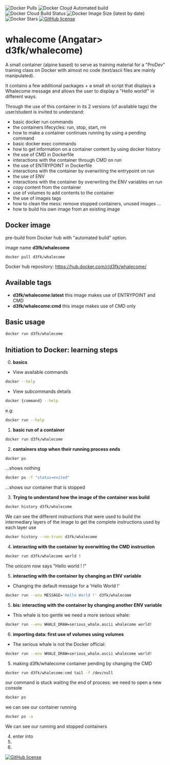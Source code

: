 ![Docker Pulls](https://img.shields.io/docker/pulls/d3fk/whalecome) ![Docker Cloud Automated build](https://img.shields.io/docker/cloud/automated/d3fk/whalecome) ![Docker Cloud Build Status](https://img.shields.io/docker/cloud/build/d3fk/whalecome) ![Docker Image Size (latest by date)](https://img.shields.io/docker/image-size/d3fk/whalecome) ![Docker Stars](https://img.shields.io/docker/stars/d3fk/whalecome) [![GitHub license](https://img.shields.io/github/license/Angatar/whalecome)](https://github.com/Angatar/whalecome/blob/master/LICENSE)
# whalecome (Angatar> d3fk/whalecome)
A small container (alpine based) to serve as training material for a "ProDev" training class on Docker with almost no code (text/ascii files are mainly manipulated).

It contains a few additional packages + a small sh script that displays a Whalecome message and allows the user to display a "Hello world!" in different ways.

Through the use of this container in its 2 versions (cf available tags) the user/student is invited to understand:
- basic docker run commands
- the containers lifecycles: run, stop, start, rm
- how to make a container continues running by using a pending command
- basic docker exec commands
- how to get information on a container content by using docker history
- the use of CMD in Dockerfile
- interactions with the container through CMD on run
- the use of ENTRYPOINT in Dockerfile
- interactions with the container by overwriting the entrypoint on run
- the use of ENV
- interactions with the container by overwriting the ENV variables on run
- copy content from the container
- use of volumes to add contents to the container
- the use of images tags
- how to clean the mess: remove stopped containers, unused images ...
- how to build his own image from an existing image


## Docker image
pre-build from Docker hub with "automated build" option.

image name **d3fk/whalecome**

`docker pull d3fk/whalecome`

Docker hub repository: https://hub.docker.com/r/d3fk/whalecome/


## Available tags
- **d3fk/whalecome:latest** this image makes use of ENTRYPOINT and CMD
- **d3fk/whalecome:cmd** this image makes use of CMD only


## Basic usage

```sh
docker run d3fk/whalecome
```

## Initiation to Docker: learning steps

0. **basics**

- View available commands
```sh
docker --help
```

- View subcommands details

```sh
docker {command} --help
```

e.g:

```sh
docker run --help
```

1. **basic run of a container**
```sh
docker run d3fk/whalecome
```

2. **containers stop when their running process ends**
```sh
docker ps
```
...shows nothing
```sh
docker ps -f "status=exited"
```
...shows our container that is stopped

3. **Trying to understand how the image of the container was build**
```sh
docker history d3fk/whalecome
```
We can see the different instructions that were used to build the intermediary layers of the image
to get the complete instructions used by each layer use

```sh
docker history --no-trunc d3fk/whalecome
```

4. **interacting with the container by overwitting the CMD instruction**
```sh
docker run d3fk/whalecome world !
```
The unicorn now says "Hello world ! !"

5. **interacting with the container by changing an ENV variable**
- Changing the default message for a 'Hello World !'
```sh
docker run --env MESSAGE='Hello World !' d3fk/whalecome
```
5. **bis: interacting with the container by changing another ENV variable**
- This whale is too gentle we need a more serious whale:
```sh
docker run --env WHALE_DRAW=serious_whale.ascii whalecome world!
```

6. **importing data: first use of volumes using volumes**
- The serious whale is not the Docker official:
```sh
docker run --env WHALE_DRAW=serious_whale.ascii whalecome world!
```



5. making d3fk/whalecome container pending by changing the CMD
```sh
docker run d3fk/whalecome:cmd tail -f /dev/null
```
our command is stuck waiting the end of process: we need to open a new console
```sh
docker ps
```
we can see our container running

```sh
docker ps -a
```
We can see our running and stopped containers

4. enter into
5.
6.


[![GitHub license](https://img.shields.io/github/license/Angatar/whalecome)](https://github.com/Angatar/whalecome/blob/master/LICENSE)

